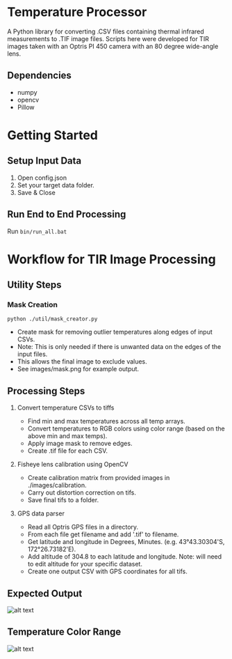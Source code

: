 # Temperature Processor
A Python library for converting .CSV files containing thermal infrared measurements to .TIF image files. Scripts here were developed for TIR images taken with an Optris PI 450 camera with an 80 degree wide-angle lens. 

## Dependencies
* numpy
* opencv
* Pillow

# Getting Started
## Setup Input Data  
1. Open config.json    
2. Set your target data folder.   
3. Save & Close    

## Run End to End Processing    
Run ```bin/run_all.bat```    

# Workflow for TIR Image Processing

## Utility Steps
### Mask Creation
```python ./util/mask_creator.py```    
   * Create mask for removing outlier temperatures along edges of input CSVs.    
   * Note: This is only needed if there is unwanted data on the edges of the input files.    
   * This allows the final image to exclude values.    
   * See images/mask.png for example output.    

## Processing Steps
1. Convert temperature CSVs to tiffs    
   * Find min and max temperatures across all temp arrays.  
   * Convert temperatures to RGB colors using color range (based on the above min and max temps).
   * Apply image mask to remove edges.  
   * Create .tif file for each CSV.  
   
2. Fisheye lens calibration using OpenCV
   * Create calibration matrix from provided images in ./images/calibration.
   * Carry out distortion correction on tifs.  
   * Save final tifs to a folder.  
   
3. GPS data parser  
   * Read all Optris GPS files in a directory.  
   * From each file get filename and add '.tif' to filename.  
   * Get latitude and longitude in Degrees, Minutes. (e.g. 43°43.30304'S, 172°26.73182'E).  
   * Add altitude of 304.8 to each latitude and longitude. Note: will need to edit altitude for your specific dataset.  
   * Create one output CSV with GPS coordinates for all tifs.   

## Expected Output
![alt text](https://github.com/thecalooch/temperature_parser/blob/master/images/Final_Output_Example.png)

## Temperature Color Range
![alt text](https://github.com/thecalooch/temperature_parser/blob/master/images/legend.png)




